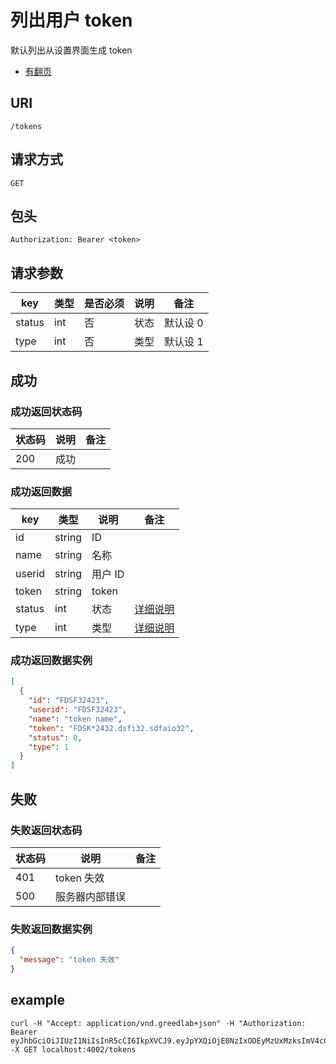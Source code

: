 # 列出用户 token

默认列出从设置界面生成 token

* [有翻页](../README.md#翻页)

## URI

```
/tokens
```

## 请求方式

```
GET
```

## 包头

```
Authorization: Bearer <token>
```

## 请求参数

| key | 类型 | 是否必须 | 说明 | 备注 |
| --- | --- | --- | --- | --- |
| status | int | 否 | 状态 | 默认设 0 |
| type | int | 否 | 类型 | 默认设 1 |

## 成功

### 成功返回状态码

| 状态码 | 说明 | 备注 |
| --- | --- | --- |
| 200 | 成功 |  |

### 成功返回数据

| key | 类型 | 说明 | 备注 |
| --- | --- | --- | --- |
| id | string | ID |  |
| name | string | 名称 | |
| userid | string | 用户 ID |  |
| token | string | token |  |
| status | int |  状态 | [详细说明](../../table/token.md#status) |
| type | int | 类型 | [详细说明](../../table/token.md#type) |

### 成功返回数据实例

```json
[
  {
    "id": "FDSF32423",
    "userid": "FDSF32423",
    "name": "token name",
    "token": "FDSK*2432.dsfi32.sdfaio32",
    "status": 0,
    "type": 1
  }
]
```

## 失败

### 失败返回状态码

| 状态码 | 说明 | 备注 |
| --- | --- | --- |
| 401 | token 失效 |  |
| 500 | 服务器内部错误 |  |  

### 失败返回数据实例

```json
{
  "message": "token 失效"
}
```

## example

```
curl -H "Accept: application/vnd.greedlab+json" -H "Authorization: Bearer eyJhbGciOiJIUzI1NiIsInR5cCI6IkpXVCJ9.eyJpYXQiOjE0NzIxODEyMzUxMzksImV4cCI6MTQ3NDc3MzIzNTEzOSwiaWQiOiI1N2JmOWJhMWNlODRjOTk5YTBlZmQ1YjciLCJzY29wZSI6ImRlZmF1bHQifQ.ESm0koiqDc8nfRTiHp4Uwo7PKNCtPRU5dfVfLT6MUSk" -X GET localhost:4002/tokens
```
